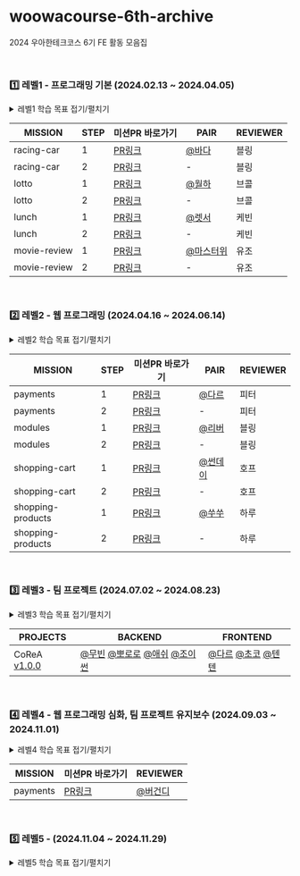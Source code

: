 # woowacourse-6th-archive

2024 우아한테크코스 6기 FE 활동 모음집

<br/>

### :one: 레벨1 - 프로그래밍 기본 (2024.02.13 ~ 2024.04.05)

<details>
<summary>레벨1 학습 목표 접기/펼치기</summary>
<div markdown="1">

- 작은 규모의 어플리케이션들을 만들어보면서 JavaScript/TypeScript 언어의 주요 문법들을 깊이 있게 학습한다.
- 유지보수하기 좋은 코드의 필요성을 경험하고, 어떻게 하면 유지보수하기 좋은 코드를 작성할 수 있을지 고민하고 적용해본다.
- E2E 테스트와 단위 테스트 코드를 작성해보고, 이를 기반으로 리팩터링하며 테스트 코드의 필요성을 경험해본다.
- 주어진 디자인을 웹 표준을 준수하는 UI로 구현해보고, 프론트엔드 개발자로서 고려해야 할 UX에 대해 고민해본다.

</div>
</details>

| **MISSION**  | **STEP** | **미션PR 바로가기** | **PAIR**                                   | **REVIEWER** |
| ------------ | -------- | ------------------- | ------------------------------------------ | ------------ |
| racing-car   | 1        | [PR링크](https://github.com/woowacourse/javascript-racingcar/pull/273) | [@바다](https://github.com/BadaHertz52)    | 블링         |
| racing-car   | 2        | [PR링크](https://github.com/woowacourse/javascript-racingcar/pull/316) |  -                                          | 블링         |
| lotto        | 1        | [PR링크](https://github.com/woowacourse/javascript-lotto/pull/290) |  [@월하](https://github.com/vi-wolhwa)      | 브콜         |
| lotto        | 2        | [PR링크](https://github.com/woowacourse/javascript-lotto/pull/327) |  -                                          | 브콜         |
| lunch        | 1        | [PR링크](https://github.com/woowacourse/javascript-lunch/pull/127) |  [@렛서](https://github.com/llqqssttyy)     | 케빈         |
| lunch        | 2        | [PR링크](https://github.com/woowacourse/javascript-lunch/pull/176) |  -                                          | 케빈         |
| movie-review | 1        | [PR링크](https://github.com/woowacourse/javascript-movie-review/pull/124) |  [@마스터위](https://github.com/Jaymyong66) | 유조         |
| movie-review | 2        | [PR링크](https://github.com/woowacourse/javascript-movie-review/pull/171) |  -                                          | 유조         |

<br/>

### :two: 레벨2 - 웹 프로그래밍 (2024.04.16 ~ 2024.06.14)

<details>
<summary>레벨2 학습 목표 접기/펼치기</summary>
<div markdown="1">

- React 기반의 프론트엔드 웹 애플리케이션을 제작합니다.
- 재사용 가능한 컴포넌트를 고민하고 설계합니다.
- 상태 관리 라이브러리를 활용하며 상태 관리의 필요성에 대해 이해합니다.
- 프론트엔드 웹 애플리케이션에서 고려해야할 테스트 범위와 종류에 대해 학습합니다.

</div>
</details>

| **MISSION**       | **STEP** |**미션PR 바로가기** | **PAIR**                             | **REVIEWER** |
| ----------------- | -------- | ------------------- | ------------------------------------ | ------------ |
| payments          | 1        | [PR링크](https://github.com/woowacourse/react-payments/pull/357) |  [@다르](https://github.com/pp449)    | 피터         |
| payments          | 2        | [PR링크](https://github.com/woowacourse/react-payments/pull/405) |  -                                    | 피터         |
| modules           | 1        | [PR링크](https://github.com/woowacourse/react-modules/pull/21) |  [@리버](https://github.com/0jenn0)   | 블링         |
| modules           | 2        | [PR링크](https://github.com/woowacourse/react-modules/pull/75) |  -                                    | 블링         |
| shopping-cart     | 1        | [PR링크](https://github.com/woowacourse/react-shopping-cart/pull/321) |  [@썬데이](https://github.com/useon)  | 호프         |
| shopping-cart     | 2        | [PR링크](https://github.com/woowacourse/react-shopping-cart/pull/274) |  -                                    | 호프         |
| shopping-products | 1        | [PR링크](https://github.com/woowacourse/react-shopping-products/pull/32) |  [@쑤쑤](https://github.com/soosoo22) | 하루         |
| shopping-products | 2        | [PR링크](https://github.com/woowacourse/react-shopping-products/pull/77) |  -                                    | 하루         |

<br/>

### :three: 레벨3 - 팀 프로젝트 (2024.07.02 ~ 2024.08.23)

<details>
<summary>레벨3 학습 목표 접기/펼치기</summary>
<div markdown="1">

- 개발 프로세스 기반으로 프로젝트를 진행, 협업하는 경험을 합니다.
- 서비스를 기획, 구현, 배포해 실 사용자가 사용하도록 개발하는 경험을 합니다.

</div>
</details>

|**PROJECTS**|**BACKEND**|**FRONTEND**|
|------------|-----------|------------|
|CoReA [v1.0.0](https://github.com/woowacourse-teams/2024-corea/releases/tag/v1.0.0)       |[@무빈](https://github.com/hjk0761) [@뽀로로](https://github.com/jcoding-play) [@애쉬](https://github.com/ashsty) [@조이썬](https://github.com/youngsu5582)     |[@다르](https://github.com/pp449) [@초코](https://github.com/00kang) [@텐텐](https://github.com/chlwlstlf)|

  <br/>

### :four: 레벨4 - 웹 프로그래밍 심화, 팀 프로젝트 유지보수 (2024.09.03 ~ 2024.11.01)

<details>
<summary>레벨4 학습 목표 접기/펼치기</summary>
<div markdown="1">

- 팀 프로젝트로 진행한 결과물을 유지 보수하며 서비스를 운영하는 경험을 합니다.
- 레거시 코드를 점진적으로 리팩터링하고 애플리케이션 설계 역량을 높입니다.
- 브라우저의 동작 원리와 네트워크에 대해 이해하고 프론트엔드 웹 애플리케이션의 성능을 최적화합니다.
- JavaScript만으로 프레임워크와 라이브러리를 직접 구현하며 그 동작 원리를 탐구합니다.

</div>
</details>

| **MISSION**       | **미션PR 바로가기** | **REVIEWER** |
| ----------------- | ------------------- | ------------ |
| payments          | [PR링크](https://github.com/woowacourse/perf-basecamp/pull/138)        | [@버건디](https://github.com/brgndyy) |

  <br/>

### :five: 레벨5 - (2024.11.04 ~ 2024.11.29)

<details>
<summary>레벨5 학습 목표 접기/펼치기</summary>
<div markdown="1">

</div>
</details>

